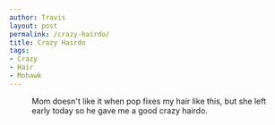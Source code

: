 ```yaml
---
author: Travis
layout: post
permalink: /crazy-hairdo/
title: Crazy Hairdo
tags:
- Crazy
- Hair
- Mohawk
---
```



<figure>
	<img src="http://silasq.com/uploads/2012/02/CrazyHairdo-600x838.jpg" alt="">	
	<figcaption>Mom doesn't like it when pop fixes my hair like this, but she left early today so he gave me a good crazy hairdo.</figcaption>
</figure>
